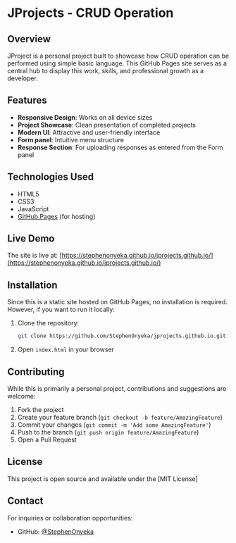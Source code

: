 # JProjects - CRUD Operation

## Overview

JProject is a personal project built to showcase how CRUD operation can be performed using simple basic language. This GitHub Pages site serves as a central hub to display this work, skills, and professional growth as a developer.

## Features

- **Responsive Design**: Works on all device sizes
- **Project Showcase**: Clean presentation of completed projects
- **Modern UI**: Attractive and user-friendly interface
- **Form panel**: Intuitive menu structure
- **Response Section**: For uploading responses as entered from the Form panel

## Technologies Used

- HTML5
- CSS3
- JavaScript
- [GitHub Pages](https://pages.github.com/) (for hosting)

## Live Demo

The site is live at: [https://stephenonyeka.github.io/jprojects.github.io/](https://stephenonyeka.github.io/jprojects.github.io/)

## Installation

Since this is a static site hosted on GitHub Pages, no installation is required. However, if you want to run it locally:

1. Clone the repository:
   ```bash
   git clone https://github.com/StephenOnyeka/jprojects.github.io.git
   ```
2. Open `index.html` in your browser

## Contributing

While this is primarily a personal project, contributions and suggestions are welcome:

1. Fork the project
2. Create your feature branch (`git checkout -b feature/AmazingFeature`)
3. Commit your changes (`git commit -m 'Add some AmazingFeature'`)
4. Push to the branch (`git push origin feature/AmazingFeature`)
5. Open a Pull Request

## License

This project is open source and available under the [MIT License]

## Contact

For inquiries or collaboration opportunities:

- GitHub: [@StephenOnyeka](https://github.com/StephenOnyeka)
